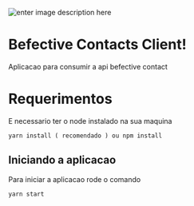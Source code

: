 ![enter image description here](https://scontent.fplu8-1.fna.fbcdn.net/v/t1.18169-9/10306232_578591528948553_5843355773361946303_n.png?_nc_cat=109&ccb=1-5&_nc_sid=09cbfe&_nc_eui2=AeEock17EPNgwzy-EKbWShuLFqDCxxlaPxcWoMLHGVo_F-4Z4gvl0IH19Psga-keg9NpShF6Orn_OHg5_eRPc5jI&_nc_ohc=1945BCRc8V0AX9G9q9D&_nc_ht=scontent.fplu8-1.fna&oh=00_AT9I730XfkHfBDKywcESjX8RCvwCIfuWTcMIij4GFTRNfg&oe=62602755)

# Befective Contacts Client!

Aplicacao para consumir a api befective contact


# Requerimentos

E necessario ter o node instalado na sua maquina




    yarn install ( recomendado ) ou npm install

## Iniciando a aplicacao 

Para iniciar a aplicacao rode o comando

    yarn start


